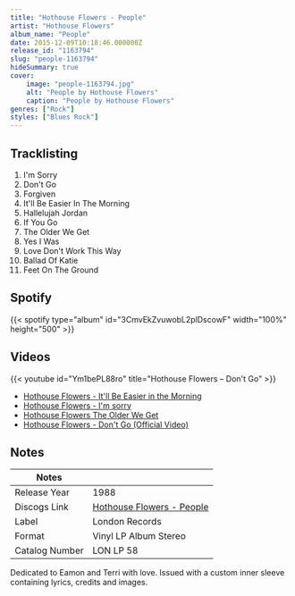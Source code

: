 ```yaml
---
title: "Hothouse Flowers - People"
artist: "Hothouse Flowers"
album_name: "People"
date: 2015-12-09T10:18:46.000000Z
release_id: "1163794"
slug: "people-1163794"
hideSummary: true
cover:
    image: "people-1163794.jpg"
    alt: "People by Hothouse Flowers"
    caption: "People by Hothouse Flowers"
genres: ["Rock"]
styles: ["Blues Rock"]
---
```


## Tracklisting
1. I'm Sorry
2. Don't Go
3. Forgiven
4. It'll Be Easier In The Morning
5. Hallelujah Jordan
6. If You Go
7. The Older We Get
8. Yes I Was
9. Love Don't Work This Way
10. Ballad Of Katie
11. Feet On The Ground


## Spotify
{{< spotify type="album" id="3CmvEkZvuwobL2plDscowF" width="100%" height="500" >}}



## Videos
{{< youtube id="Ym1bePL88ro" title="Hothouse Flowers ‎– Don't Go" >}}
- [Hothouse Flowers - It'll Be Easier in the Morning](https://www.youtube.com/watch?v=BzwPz83UbuU)
- [Hothouse Flowers -  I'm sorry](https://www.youtube.com/watch?v=_6wFR7cUfE8)
- [Hothouse Flowers The Older We Get](https://www.youtube.com/watch?v=h3oWuIEAGaQ)
- [Hothouse Flowers - Don't Go (Official Video)](https://www.youtube.com/watch?v=HDEY1UeIsr4)

## Notes
| Notes          |             |
| ---------------| ----------- |
| Release Year   | 1988 |
| Discogs Link   | [Hothouse Flowers - People](https://www.discogs.com/release/1163794-Hothouse-Flowers-People) |
| Label          | London Records |
| Format         | Vinyl LP Album Stereo |
| Catalog Number | LON LP 58 |

Dedicated to Eamon and Terri with love.
Issued with a custom inner sleeve containing lyrics, credits and images.
